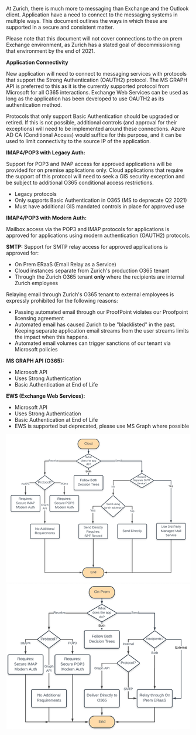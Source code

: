 At Zurich, there is much more to messaging than Exchange and the Outlook client.  Application have a need to connect to the messaging systems in multiple ways.  This document outlines the ways in which these are supported in a secure and consistent matter.

Please note that this document will not cover connections to the on prem Exchange environment, as Zurich has a stated goal of decommissioning that environment by the end of 2021.  



**Application Connectivity**

New application will need to connect to messaging services with protocols that support the Strong Authentication (OAUTH2) protocol.  The MS GRAPH API is preferred to this as it is the currently supported protocol from Microsoft for all O365 interactions.  Exchange Web Services can be used as long as the application has been developed to use OAUTH2 as its authentication method.

Protocols that only support Basic Authentication should be upgraded or retired.  If this is not possible, additional controls (and approval for their exceptions) will need to be implemented around these connections.  Azure AD CA (Conditional Access) would suffice for this purpose, and it can be used to limit connectivity to the source IP of the application.



**IMAP4/POP3 with Legacy Auth:**

Support for POP3 and IMAP access for approved applications will be provided for on premise applications only. Cloud applications that require the support of this protocol will need to seek a GIS security exception and be subject to additional O365 conditional access restrictions.

- Legacy protocols
- Only supports Basic Authentication in O365 (MS to deprecate Q2 2021)
- Must have additional GIS mandated controls in place for approved use

**IMAP4/POP3 with Modern Auth:**

Mailbox access via the POP3 and IMAP protocols  for applications is approved for applications using modern authentication (OAUTH2) protocols.

**SMTP:**
Support for SMTP relay access for approved applications is approved for:

- On Prem ERaaS (Email Relay as a Service)
- Cloud instances separate from Zurich's production O365 tenant
- Through the Zurich O365 tenant **only** where the recipients are internal Zurich employees

Relaying email through Zurich's O365 tenant to external employees is expressly prohibited for the following reasons:

- Passing automated email through our ProofPoint violates our Proofpoint licensing agreement
- Automated email has caused Zurich to be "blacklisted" in the past.  Keeping separate application email streams from the user streams limits the impact when this happens.
- Automated email volumes can trigger sanctions of our tenant via Microsoft policies


**MS GRAPH API (O365):**

- Microsoft API
- Uses Strong Authentication
- Basic Authentication at End of Life 


**EWS (Exchange Web Services):**

- Microsoft API
- Uses Strong Authentication
- Basic Authentication at End of Life 
- EWS is supported but deprecated, please use MS Graph where possible

![Decision Tree Cloud](Decision%20Tree%20Cloud.png) ![Decision Tree On Prem](Decision%20Tree%20On%20Prem.png)
